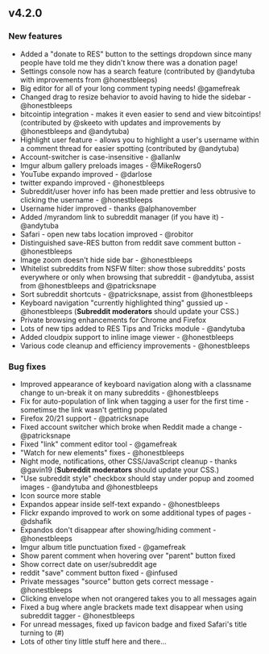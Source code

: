 ## v4.2.0

### New features

- Added a "donate to RES" button to the settings dropdown since many people have told me they didn't know there was a donation page!
- Settings console now has a search feature (contributed by @andytuba with improvements from @honestbleeps)
- Big editor for all of your long comment typing needs! @gamefreak
- Changed drag to resize behavior to avoid having to hide the sidebar - @honestbleeps
- bitcointip integration - makes it even easier to send and view bitcointips! (contributed by @skeeto with updates and improvements by @honestbleeps and @andytuba)
- Highlight user feature - allows you to highlight a user's username within a comment thread for easier spotting (contributed by @andytuba)
- Account-switcher is case-insensitive - @allanlw
- Imgur album gallery preloads images - @MikeRogers0
- YouTube expando improved - @darlose
- twitter expando improved - @honestbleeps
- Subreddit/user hover info has been made prettier and less obtrusive to clicking the username - @honestbleeps
- Username hider improved - thanks @alphanovember
- Added /myrandom link to subreddit manager (if you have it) - @andytuba
- Safari - open new tabs location improved - @robitor
- Distinguished save-RES button from reddit save comment button - @honestbleeps
- Image zoom doesn't hide side bar - @honestbleeps
- Whitelist subreddits from NSFW filter: show those subreddits' posts everywhere or only when browsing that subreddit - @andytuba, assist from @honestbleeps and @patricksnape
- Sort subreddit shortcuts - @patricksnape, assist from @honestbleeps
- Keyboard navigation "currently highlighted thing" gussied up - @honestbleeps (**Subreddit moderators** should update your CSS.)
- Private browsing enhancements for Chrome and Firefox
- Lots of new tips added to RES Tips and Tricks module - @andytuba
- Added cloudpix support to inline image viewer - @honestbleeps
- Various code cleanup and efficiency improvements - @honestbleeps

### Bug fixes

- Improved appearance of keyboard navigation along with a classname change to un-break it on many subreddits - @honestbleeps
- Fix for auto-population of link when tagging a user for the first time - sometimse the link wasn't getting populated
- Firefox 20/21 support - @patricksnape
- Fixed account switcher which broke when Reddit made a change - @patricksnape
- Fixed "link" comment editor tool - @gamefreak
- "Watch for new elements" fixes - @honestbleeps
- Night mode, notifications, other CSS/JavaScript cleanup - thanks @gavin19 (**Subreddit moderators** should update your CSS.)
- "Use subreddit style" checkbox should stay under popup and zoomed images - @andytuba and @honestbleeps
- Icon source more stable
- Expandos appear inside self-text expando - @honestbleeps
- Flickr expando improved to work on some additional types of pages - @dshafik
- Expandos don't disappear after showing/hiding comment - @honestbleeps
- Imgur album title punctuation fixed - @gamefreak
- Show parent comment when hovering over "parent" button fixed
- Show correct date on user/subreddit age
- reddit "save" comment button fixed - @infused
- Private messages "source" button gets correct message - @honestbleeps
- Clicking envelope when not orangered takes you to all messages again
- Fixed a bug where angle brackets made text disappear when using subreddit tagger - @honestbleeps
- For unread messages, fixed up favicon badge and fixed Safari's title turning to (#)
- Lots of other tiny little stuff here and there...
